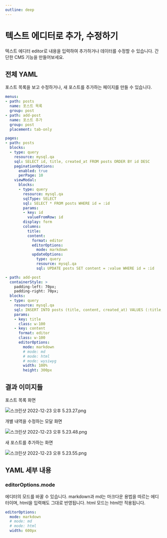 ```yaml
---
outline: deep
---
```


# 텍스트 에디터로 추가, 수정하기

텍스트 에디터 editor로 내용을 입력하여 추가하거나 데이터를 수정할 수 있습니다. 간단한 CMS 기능을 만들어보세요.

## 전체 YAML

포스트 목록을 보고 수정하거나, 새 포스트를 추가하는 페이지를 만들 수 있습니다. 

```yaml
menus:
- path: posts
  name: 포스트 목록
  group: post
- path: add-post
  name: 포스트 추가
  group: post
  placement: tab-only

pages:
- path: posts
  blocks:
  - type: query
    resource: mysql.qa
    sql: SELECT id, title, created_at FROM posts ORDER BY id DESC
    paginationOptions:
      enabled: true 
      perPage: 10    
    viewModal:
      blocks:
      - type: query
        resource: mysql.qa
        sqlType: SELECT
        sql: SELECT * FROM posts WHERE id = :id
        params:
        - key: id
          valueFromRow: id
        display: form
        columns:
          title:
          content:
            format: editor
            editorOptions:
              mode: markdown
            updateOptions:
              type: query
              resource: mysql.qa
              sql: UPDATE posts SET content = :value WHERE id = :id

- path: add-post
  containerStyle: >
    padding-left: 70px;
    padding-right: 70px;
  blocks:
  - type: query
    resource: mysql.qa
    sql: INSERT INTO posts (title, content, created_at) VALUES (:title, :content, NOW())
    params:
    - key: title
      class: w-100
    - key: content
      format: editor
      class: w-100
      editorOptions:
        mode: markdown
        # mode: md
        # mode: html
        # mode: wysiwyg
        width: 100%
        height: 300px
```

## 결과 이미지들

포스트 목록 화면

![](https://imagedelivery.net/MHVC-FGTDyxApYeHyF29Tw/8dff0ccb-8ef1-4216-a628-89b30b149c00/docs "스크린샷 2022-12-23 오후 5.23.27.png")

개별 내역을 수정하는 모달 화면

![](https://imagedelivery.net/MHVC-FGTDyxApYeHyF29Tw/eef0163b-49b3-46c4-1119-d8c8386c3200/docs "스크린샷 2022-12-23 오후 5.23.48.png")

새 포스트를 추가하는 화면

![](https://imagedelivery.net/MHVC-FGTDyxApYeHyF29Tw/2b2f3e0c-6c3e-4af5-b999-614ddb1d3800/docs "스크린샷 2022-12-23 오후 5.23.55.png")

## YAML 세부 내용

### editorOptions.mode

에디터의 모드를 바꿀 수 있습니다. markdown과 md는 마크다운 용법을 따르는 에디터이며, html을 입력해도 그대로 반영됩니다. html 모드는 html만 적용됩니다. 

```yaml
editorOptions:
  mode: markdown
  # mode: md
  # mode: html
  width: 600px
```